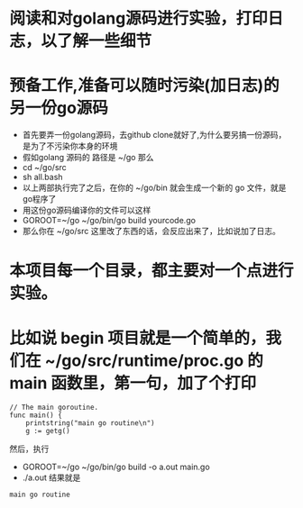 # 阅读和对golang源码进行实验，打印日志，以了解一些细节

# 预备工作,准备可以随时污染(加日志)的另一份go源码

- 首先要弄一份golang源码，去github clone就好了,为什么要另搞一份源码，是为了不污染你本身的环境
- 假如golang 源码的 路径是 ~/go 那么 
- cd ~/go/src
- sh all.bash
- 以上两部执行完了之后，在你的 ~/go/bin 就会生成一个新的 go 文件，就是go程序了
- 用这份go源码编译你的文件可以这样
- GOROOT=~/go ~/go/bin/go build yourcode.go
- 那么你在 ~/go/src 这里改了东西的话，会反应出来了，比如说加了日志。

# 本项目每一个目录，都主要对一个点进行实验。

# 比如说 begin 项目就是一个简单的，我们在 ~/go/src/runtime/proc.go 的main 函数里，第一句，加了个打印

```
// The main goroutine.
func main() {
	printstring("main go routine\n")
	g := getg()
```

然后，执行 
- GOROOT=~/go ~/go/bin/go build -o a.out main.go
- ./a.out
结果就是

```
main go routine
```